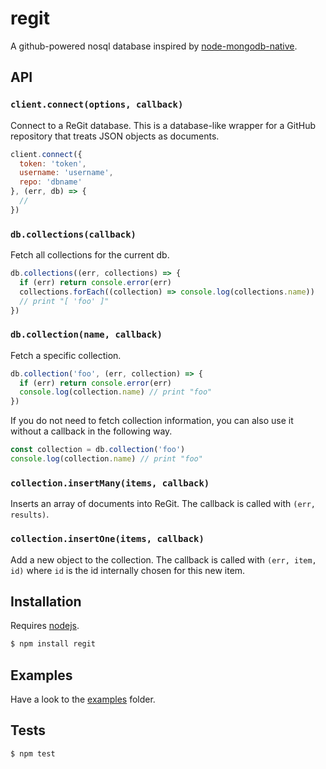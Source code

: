 # regit

A github-powered nosql database inspired by [node-mongodb-native](http://mongodb.github.io/node-mongodb-native/2.0/api/).

## API

### `client.connect(options, callback)`

Connect to a ReGit database. This is a database-like wrapper for a
GitHub repository that treats JSON objects as documents.

```js
client.connect({
  token: 'token',
  username: 'username',
  repo: 'dbname'
}, (err, db) => {
  //
})
```

### `db.collections(callback)`

Fetch all collections for the current db.
```js
db.collections((err, collections) => {
  if (err) return console.error(err)
  collections.forEach((collection) => console.log(collections.name))
  // print "[ 'foo' ]"
})
```

### `db.collection(name, callback)`

Fetch a specific collection.
```js
db.collection('foo', (err, collection) => {
  if (err) return console.error(err)
  console.log(collection.name) // print "foo"
})
```

If you do not need to fetch collection information, you can also
use it without a callback in the following way.
```js
const collection = db.collection('foo')
console.log(collection.name) // print "foo"
```

### `collection.insertMany(items, callback)`

Inserts an array of documents into ReGit. The callback is called
with `(err, results)`.

### `collection.insertOne(items, callback)`

Add a new object to the collection. The callback is called
with `(err, item, id)` where `id` is the id internally chosen
for this new item.

## Installation

Requires [nodejs](http://nodejs.org/).

```sh
$ npm install regit
```

## Examples

Have a look to the [examples](examples) folder.

## Tests

```sh
$ npm test
```
